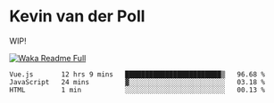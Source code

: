 # Kevin van der Poll

WIP!

[![Waka Readme Full](https://github.com/kaypon/kaypon/actions/workflows/update_readme.yml/badge.svg)](https://github.com/kaypon/kaypon/actions/workflows/update_readme.yml)


<!--START_SECTION:waka-->
```text
Vue.js       12 hrs 9 mins   ████████████████████████▒   96.68 % 
JavaScript   24 mins         ▓░░░░░░░░░░░░░░░░░░░░░░░░   03.18 % 
HTML         1 min           ░░░░░░░░░░░░░░░░░░░░░░░░░   00.13 % 
```
<!--END_SECTION:waka-->
